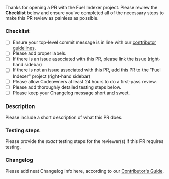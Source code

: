 Thanks for opening a PR with the Fuel Indexer project. Please review the **Checklist** below and ensure you've completed all of the necessary steps to make this PR review as painless as possible.


### Checklist
- [ ] Ensure your top-level commit message is in line with our [contributor guidelines](./CONTRIBUTING.md).
- [ ] Please add proper labels.
- [ ] If there is an issue associated with this PR, please link the issue (right-hand sidebar)
- [ ] If there is not an issue associated with this PR, add this PR to the "Fuel Indexer" project (right-hand sidebar)
- [ ] Please allow Codeowners at least 24 hours to do a first-pass review.
- [ ] Please add thoroughly detailed testing steps below.
- [ ] Please keep your Changelog message short and sweet.

### Description

Please include a short description of what this PR does.

### Testing steps

Please provide the _exact_ testing steps for the reviewer(s) if this PR requires testing.

### Changelog

Please add neat Changelog info here, according to our [Contributor's Guide](./CONTRIBUTING.md).




